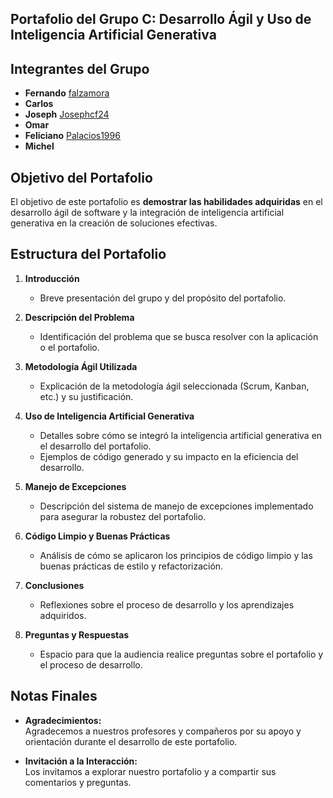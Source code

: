## Portafolio del Grupo C: Desarrollo Ágil y Uso de Inteligencia Artificial Generativa

## Integrantes del Grupo
- **Fernando** [falzamora](https://falzamora.github.io/feralzamora/)
- **Carlos**
- **Joseph** [Josephcf24](https://josephcf24.github.io/Josephcf24/)
- **Omar**
- **Feliciano** [Palacios1996](https://palacios1996.github.io/) 
- **Michel**

## Objetivo del Portafolio
El objetivo de este portafolio es **demostrar las habilidades adquiridas** en el desarrollo ágil de software y la integración de inteligencia artificial generativa en la creación de soluciones efectivas.

## Estructura del Portafolio

1. **Introducción**
   - Breve presentación del grupo y del propósito del portafolio.

2. **Descripción del Problema**
   - Identificación del problema que se busca resolver con la aplicación o el portafolio.

3. **Metodología Ágil Utilizada**
   - Explicación de la metodología ágil seleccionada (Scrum, Kanban, etc.) y su justificación.

4. **Uso de Inteligencia Artificial Generativa**
   - Detalles sobre cómo se integró la inteligencia artificial generativa en el desarrollo del portafolio.
   - Ejemplos de código generado y su impacto en la eficiencia del desarrollo.

5. **Manejo de Excepciones**
   - Descripción del sistema de manejo de excepciones implementado para asegurar la robustez del portafolio.

6. **Código Limpio y Buenas Prácticas**
   - Análisis de cómo se aplicaron los principios de código limpio y las buenas prácticas de estilo y refactorización.

7. **Conclusiones**
   - Reflexiones sobre el proceso de desarrollo y los aprendizajes adquiridos.

8. **Preguntas y Respuestas**
   - Espacio para que la audiencia realice preguntas sobre el portafolio y el proceso de desarrollo.

## Notas Finales
- **Agradecimientos:**  
  Agradecemos a nuestros profesores y compañeros por su apoyo y orientación durante el desarrollo de este portafolio.

- **Invitación a la Interacción:**  
  Los invitamos a explorar nuestro portafolio y a compartir sus comentarios y preguntas.
